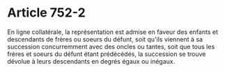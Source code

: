 # Article 752-2

En ligne collatérale, la représentation est admise en faveur des enfants et descendants de frères ou soeurs du défunt, soit qu'ils viennent à sa succession concurremment avec des oncles ou tantes, soit que tous les frères et soeurs du défunt étant prédécédés, la succession se trouve dévolue à leurs descendants en degrés égaux ou inégaux.

